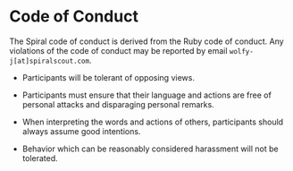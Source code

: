 # Code of Conduct

The Spiral code of conduct is derived from the Ruby code of conduct.
Any violations of the code of conduct may be reported by email `wolfy-j[at]spiralscout.com`.

- Participants will be tolerant of opposing views.

- Participants must ensure that their language and actions are free of personal attacks and disparaging personal remarks.

- When interpreting the words and actions of others, participants should always assume good intentions.

- Behavior which can be reasonably considered harassment will not be tolerated.
